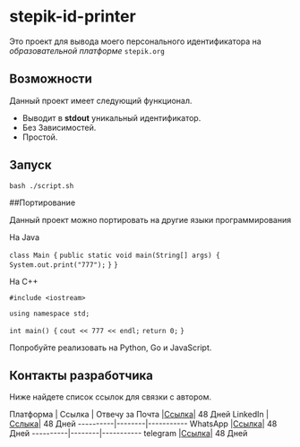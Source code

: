 # stepik-id-printer

Это проект для вывода моего персонального идентификатора на *образовательной платформе* `stepik.org`

## Возможности

Данный проект имеет следующий функционал.

* Выводит в **stdout** уникальный идентификатор.
* Без Зависимостей.
* Простой.

## Запуск

`bash ./script.sh`

##Портирование

Данный проект можно портировать на другие языки программирования

На Java

`class Main {`
	`public static void main(String[] args) {`
		`System.out.print("777");`
	`}`
`}`

На С++

`#include <iostream>`

`using namespace std;`

`int main() {`
	`cout << 777 << endl;`
	`return 0;`
`}`

Попробуйте реализовать на Python, Go и JavaScript.

## Контакты разработчика

Ниже найдете список ссылок для связки с автором.

Платформа | Ссылка | Отвечу за
Почта |[Ссылка](https://cs11.pikabu.ru/post_img/2020/10/18/9/og_og_1603035993214415222.jpg)| 48 Дней
LinkedIn  |[Сслыка](https://cs11.pikabu.ru/post_img/2020/10/18/9/og_og_1603035993214415222.jpg)| 48 Дней
----------|--------|-----------
WhatsApp  |[Ссылка](https://cs11.pikabu.ru/post_img/2020/10/18/9/og_og_1603035993214415222.jpg)| 48 Дней
----------|--------|-----------
telegram  |[Ссылка](https://cs11.pikabu.ru/post_img/2020/10/18/9/og_og_1603035993214415222.jpg)| 48 Дней
